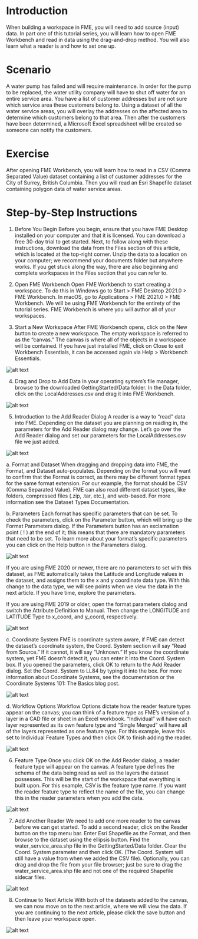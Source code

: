 # Introduction
When building a workspace in FME, you will need to add source (input) data. In part one of this tutorial series, you will learn how to open FME Workbench and read in data using the drag-and-drop method. You will also learn what a reader is and how to set one up.




# Scenario
A water pump has failed and will require maintenance. In order for the pump to be replaced, the water utility company will have to shut off water for an entire service area. You have a list of customer addresses but are not sure which service area these customers belong to. Using a dataset of all the water service areas, you will overlay the addresses on the affected area to determine which customers belong to that area. Then after the customers have been determined, a Microsoft Excel spreadsheet will be created so someone can notify the customers.


# Exercise
After opening FME Workbench, you will learn how to read in a CSV (Comma Separated Value) dataset containing a list of customer addresses for the City of Surrey, British Columbia. Then you will read an Esri Shapefile dataset containing polygon data of water service areas.


# Step-by-Step Instructions
1. Before You Begin
Before you begin, ensure that you have FME Desktop installed on your computer and that it is licensed. You can download a free 30-day trial to get started.
Next, to follow along with these instructions, download the data from the Files section of this article, which is located at the top-right corner. Unzip the data to a location on your computer; we recommend your documents folder but anywhere works.
If you get stuck along the way, there are also beginning and complete workspaces in the Files section that you can refer to.

2. Open FME Workbench
Open FME Workbench to start creating a workspace. To do this in Windows go to Start > FME Desktop 2021.0 > FME Workbench. In macOS, go to Applications > FME 2021.0 > FME Workbench.
We will be using FME Workbench for the entirety of the tutorial series. FME Workbench is where you will author all of your workspaces.

3. Start a New Workspace
After FME Workbench opens, click on the New button to create a new workspace. The empty workspace is referred to as the “canvas.” The canvas is where all of the objects in a workspace will be contained. If you have just installed FME, click on Close to exit Workbench Essentials, it can be accessed again via Help > Workbench Essentials.

![alt text](WorkbenchOverview.png "Workbench Overview")

4. Drag and Drop to Add Data
In your operating system’s file manager, browse to the downloaded GettingStarted/Data folder. In the Data folder, click on the LocalAddresses.csv and drag it into FME Workbench.

![alt text](AddCSV.gif "Add CSV")

5. Introduction to the Add Reader Dialog
A reader is a way to “read” data into FME. Depending on the dataset you are planning on reading in, the parameters for the Add Reader dialog may change. Let’s go over the Add Reader dialog and set our parameters for the LocalAddresses.csv file we just added.

![alt text](ReaderOverview.png "Reader Overview")

a. Format and Dataset
When dragging and dropping data into FME, the Format, and Dataset auto-populates. Depending on the format you will want to confirm that the Format is correct, as there may be different format types for the same format extension. For our example, the format should be CSV (Comma Separated Value).
FME can also read different dataset types, like folders, compressed files (.zip, .tar, etc.), and web-based. For more information see the Dataset Types Documentation.

b. Parameters
Each format has specific parameters that can be set. To check the parameters, click on the Parameter button, which will bring up the Format Parameters dialog. If the Parameters button has an exclamation point ( ! ) at the end of it; this means that there are mandatory parameters that need to be set. To learn more about your format’s specific parameters you can click on the Help button in the Parameters dialog.

![alt text](ParametersButton.png "Parameters Button")

If you are using FME 2020 or newer, there are no parameters to set with this dataset, as FME automatically takes the Latitude and Longitude values in the dataset, and assigns them to the x and y coordinate data type. With this change to the data type, we will see points when we view the data in the next article.  If you have time, explore the parameters.

If you are using FME 2019 or older, open the format parameters dialog and switch the Attribute Definition to Manual. Then change the LONGITUDE and LATITUDE Type to x_coord, and y_coord, respectively.

![alt text](2019ReaderParams.png "2019 Reader Parameters")

c. Coordinate System
FME is coordinate system aware, if FME can detect the dataset’s coordinate system, the Coord. System section will say “Read from Source.” If it cannot, it will say “Unknown.” If you know the coordinate system, yet FME doesn’t detect it, you can enter it into the Coord. System box.
If you opened the parameters, click OK to return to the Add Reader dialog. Set the Coord. System to LL84 by typing it into the box. For more information about Coordinate Systems, see the documentation or the Coordinate Systems 101: The Basics blog post.

![alt text](CoordSys.png "Coordinate System")

d. Workflow Options
Workflow Options dictate how the reader feature types appear on the canvas; you can think of a feature type as FME’s version of a layer in a CAD file or sheet in an Excel workbook. “Individual” will have each layer represented as its own feature type and “Single Merged” will have all of the layers represented as one feature type.
For this example, leave this set to Individual Feature Types and then click OK to finish adding the reader.

![alt text](WorkflowOptions.png "Workflow Options")

6. Feature Type
Once you click OK on the Add Reader dialog, a reader feature type will appear on the canvas. A feature type defines the schema of the data being read as well as the layers the dataset possesses. This will be the start of the workspace that everything is built upon.
For this example, CSV is the feature type name. If you want the reader feature type to reflect the name of the file, you can change this in the reader parameters when you add the data.

![alt text](FeatureType.png "Feature Type")

7. Add Another Reader
We need to add one more reader to the canvas before we can get started. To add a second reader, click on the Reader button on the top menu bar. Enter Esri Shapefile as the Format, and then browse to the dataset using the ellipsis button. Find the water_service_area.shp file in the GettingStarted/Data folder. Clear the Coord. System parameter and then click OK. (The Coord. System will still have a value from when we added the CSV file).
Optionally, you can drag and drop the file from your file browser; just be sure to drag the water_service_area.shp file and not one of the required Shapefile sidecar files.

![alt text](EsriReader.png "Esri Reader")

8. Continue to Next Article
With both of the datasets added to the canvas, we can now move on to the next article, where we will view the data. If you are continuing to the next article, please click the save button and then leave your workspace open.

![alt text](SaveButton.png "Save Button")
